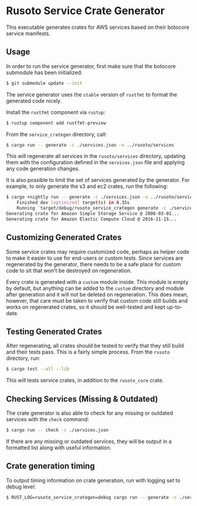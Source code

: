 # Rusoto Service Crate Generator
This executable generates crates for AWS services based on their botocore service manifests.

## Usage
In order to run the service generator, first make sure that the botocore submodule has been initialized:

```bash
$ git submodule update --init
```

The service generator uses the `stable` version of `rustfmt` to format the generated code nicely.

Install the `rustfmt` component via `rustup`:

```bash
$ rustup component add rustfmt-preview
```

From the `service_crategen` directory, call:

```bash
$ cargo run -- generate -c ./services.json -o ../rusoto/services
```

This will regenerate all services in the `rusoto/services` directory, updating them with the configuration defined in the `services.json` file and applying any code generation changes.

It is also possible to limit the set of services generated by the generator. For example, to only generate the s3 and ec2 crates,
run the following:

```bash
$ cargo +nightly run -- generate -c ./services.json -o ../rusoto/services -s s3 -s ec2
    Finished dev [optimized] target(s) in 0.35s
    Running `target/debug/rusoto_service_crategen generate -c ./services.json -o ../rusoto/services -s s3 -s ec2`
Generating crate for Amazon Simple Storage Service @ 2006-03-01...
Generating crate for Amazon Elastic Compute Cloud @ 2016-11-15...
```


## Customizing Generated Crates
Some service crates may require customized code, perhaps as helper code to make it easier to use for end-users or custom tests. Since services are regenerated by the generator, there needs to be a safe place for custom code to sit that won't be destroyed on regeneration.

Every crate is generated with a `custom` module inside. This module is empty by default, but anything can be added to the `custom` directory and module after generation and it will not be deleted on regeneration. This does mean, however, that care must be taken to verify that custom code still builds and works on regenerated crates, so it should be well-tested and kept up-to-date.

## Testing Generated Crates
After regenerating, all crates should be tested to verify that they still build and their tests pass. This is a fairly simple process. From the `rusoto` directory, run:

```bash
$ cargo test --all --lib
```

This will tests service crates, in addition to the `rusoto_core` crate.

## Checking Services (Missing & Outdated)
The crate generator is also able to check for any missing or outdated services with the `check` command:

```bash
$ cargo run -- check -c ./services.json
```

If there are any missing or outdated services, they will be output in a formatted list along with useful information.

## Crate generation timing

To output timing information on crate generation, run with logging set to debug level:

```bash
$ RUST_LOG=rusoto_service_crategen=debug cargo run -- generate -c ./services.json -o ../rusoto/services
```

